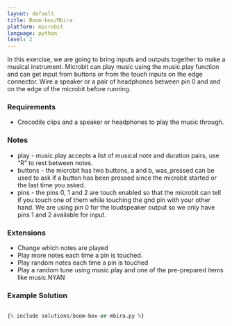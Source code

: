 ```yaml
---
layout: default
title: Boom-box/Mbira
platform: microbit
language: python
level: 2
---
```

In this exercise, we are going to bring inputs and outputs together to make a musical instrument. Microbit
can play music using the music.play function and can get input from buttons or from the touch inputs on the
edge connector. Wire a speaker or a pair of headphones between pin 0 and and on the edge of the microbit
before running.

### Requirements

* Crocodile clips and a speaker or headphones to play the music through.


### Notes

* play - music.play accepts a list of musical note and duration pairs, use “R” to rest between notes.
* buttons - the microbit has two buttons, a and b, was_pressed can be used to ask if a button has been pressed since the microbit started or the last time you asked.
* pins - the pins 0, 1 and 2 are touch enabled so that the microbit can tell if you touch one of them while touching the gnd pin with your other hand. We are using pin 0 for the loudspeaker output so we only have pins 1 and 2 available for input.


### Extensions

* Change which notes are played
* Play more notes each time a pin is touched.
* Play random notes each time a pin is touched
* Play a random tune using music.play and one of the pre-prepared items like music.NYAN


### Example Solution

```python

{% include solutions/boom-box-or-mbira.py %}

```
